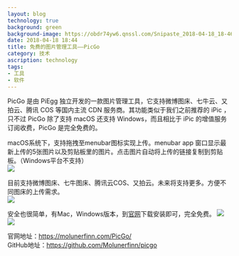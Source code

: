 ```yaml
---
layout: blog
technology: true
background: green
background-image: https://obdr74yw6.qnssl.com/Snipaste_2018-04-18_18-46-03.png
date: 2018-04-18 18:44
title: 免费的图片管理工具——PicGo
category: 技术
ascription: technology
tags:
- 工具
- 软件
---
```


PicGo 是由 PiEgg 独立开发的一款图片管理工具，它支持微博图床、七牛云、又拍云、腾讯 COS 等国内主流 CDN 服务商。其功能类似于我们之前推荐的 iPic ，只不过 PicGo 除了支持 macOS 还支持 Windows，而且相比于 iPic 的增值服务订阅收费，PicGo 是完全免费的。  

macOS系统下，支持拖拽至menubar图标实现上传。menubar app 窗口显示最新上传的5张图片以及剪贴板里的图片。点击图片自动将上传的链接复制到剪贴板。（Windows平台不支持）  
![](https://ws1.sinaimg.cn/large/c5095e03gy1fqgzuzy60hj20m60cewf0.jpg)  

目前支持微博图床、七牛图床、腾讯云COS、又拍云。未来将支持更多。方便不同图床的上传需求。  
![](https://ws1.sinaimg.cn/large/c5095e03gy1fqgzvlazwgj20p40f041p.jpg)  

安全也很简单，有Mac，Windows版本，到[官网][1]下载安装即可，完全免费。
![](https://ws1.sinaimg.cn/large/c5095e03gy1fqgzxa1a6rj20e50a6t99.jpg)  
![](https://ws1.sinaimg.cn/large/c5095e03gy1fqgzxa5abxj20e50a074n.jpg)  

官网地址：https://molunerfinn.com/PicGo/  
GitHub地址：https://github.com/Molunerfinn/picgo

  [1]: https://molunerfinn.com/PicGo/